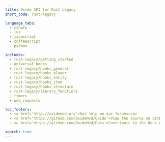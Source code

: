 ```yaml
---
title: Oxide API for Rust Legacy
short_code: rust-legacy

language_tabs:
  - csharp
  - lua
  - javascript
  - coffeescript
  - python

includes:
  - rust-legacy/getting_started
  - universal_hooks
  - rust-legacy/hooks_general
  - rust-legacy/hooks_player
  - rust-legacy/hooks_entity
  - rust-legacy/hooks_item
  - rust-legacy/hooks_structure
  - rust-legacy/library_functions
  - timers
  - web_requests

toc_footers:
  - <a href='http://oxidemod.org'>Get help on our forums</a>
  - <a href='https://github.com/OxideMod/Oxide'>View the source on GitHub</a>
  - <a href='https://github.com/OxideMod/Docs'>Contribute to the Docs on GitHub</a>

search: true
---
```

